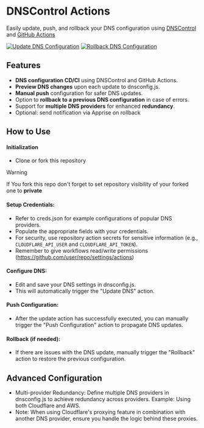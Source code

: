# DNSControl Actions

Easily update, push, and rollback your DNS configuration using [DNSControl](https://github.com/StackExchange/dnscontrol) and [GitHub Actions](https://github.com/features/actions)

[![Update DNS Configuration](https://github.com/fabriziosalmi/dnscontrol-actions/actions/workflows/update.yml/badge.svg)](https://github.com/fabriziosalmi/dnscontrol-actions/actions/workflows/update.yml) [![Rollback DNS Configuration](https://github.com/fabriziosalmi/dnscontrol-actions/actions/workflows/rollback-latest.yml/badge.svg)](https://github.com/fabriziosalmi/dnscontrol-actions/actions/workflows/rollback-latest.yml)

## Features

- **DNS configuration CD/CI** using DNSControl and GitHub Actions.
- **Preview DNS changes** upon each update to dnsconfig.js.
- **Manual push** configuration for safer DNS updates.
- Option to **rollback to a previous DNS configuration** in case of errors.
- Support for **multiple DNS providers** for enhanced **redundancy**.
- Optional: send notification via Apprise on rollback

## How to Use

#### Initialization
- Clone or fork this repository

> [!WARNING]
> If You fork this repo don't forget to set repository visibility of your forked one to **private**

#### Setup Credentials:
- Refer to creds.json for example configurations of popular DNS providers.
- Populate the appropriate fields with your credentials.
- For security, use repository action secrets for sensitive information (e.g., `CLOUDFLARE_API_USER` and `CLOUDFLARE_API_TOKEN`).
- Remember to give workflows read/write permissions (https://github.com/user/repo/settings/actions)

#### Configure DNS:
- Edit and save your DNS settings in dnsconfig.js.
- This will automatically trigger the "Update DNS" action.

#### Push Configuration:
- After the update action has successfully executed, you can manually trigger the "Push Configuration" action to propagate DNS updates.

#### Rollback (if needed):
- If there are issues with the DNS update, manually trigger the "Rollback" action to restore the previous configuration.

## Advanced Configuration

- Multi-provider Redundancy: Define multiple DNS providers in dnsconfig.js to achieve redundancy across providers. Example: Using both Cloudflare and AWS.
- Note: When using Cloudflare's proxying feature in combination with another DNS provider, ensure you handle the logic behind these proxies. 
